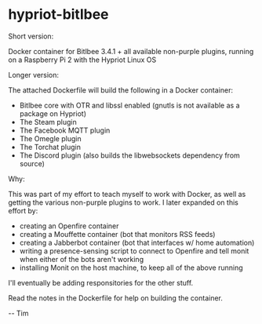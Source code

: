 # hypriot-bitlbee

Short version:

Docker container for Bitlbee 3.4.1 + all available non-purple plugins, running on a Raspberry Pi 2 with the Hypriot Linux OS

Longer version:

The attached Dockerfile will build the following in a Docker container:

- Bitlbee core with OTR and libssl enabled (gnutls is not available as a package on Hypriot)
- The Steam plugin
- The Facebook MQTT plugin
- The Omegle plugin
- The Torchat plugin
- The Discord plugin (also builds the libwebsockets dependency from source)

Why:

This was part of my effort to teach myself to work with Docker, as well as getting the various non-purple plugins to work.  I later expanded on this effort by:

- creating an Openfire container
- creating a Mouffette container (bot that monitors RSS feeds)
- creating a Jabberbot container (bot that interfaces w/ home automation)
- writing a presence-sensing script to connect to Openfire and tell monit when either of the bots aren't working
- installing Monit on the host machine, to keep all of the above running

I'll eventually be adding responsitories for the other stuff.

Read the notes in the Dockerfile for help on building the container.

-- Tim
